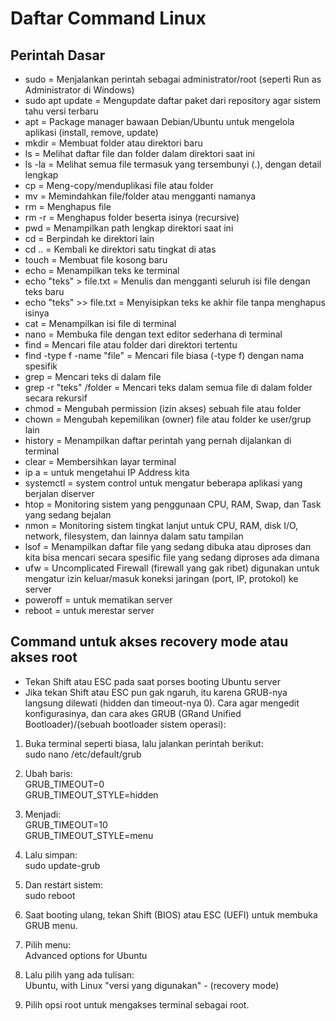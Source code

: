 # Daftar Command Linux 

## Perintah Dasar

- sudo = Menjalankan perintah sebagai administrator/root (seperti Run as Administrator di Windows)
- sudo apt update = Mengupdate daftar paket dari repository agar sistem tahu versi terbaru
- apt = Package manager bawaan Debian/Ubuntu untuk mengelola aplikasi (install, remove, update)
- mkdir = Membuat folder atau direktori baru
- ls = Melihat daftar file dan folder dalam direktori saat ini
- ls -la = Melihat semua file termasuk yang tersembunyi (.), dengan detail lengkap
- cp = Meng-copy/menduplikasi file atau folder
- mv = Memindahkan file/folder atau mengganti namanya
- rm = Menghapus file
- rm -r = Menghapus folder beserta isinya (recursive)
- pwd = Menampilkan path lengkap direktori saat ini
- cd = Berpindah ke direktori lain
- cd .. = Kembali ke direktori satu tingkat di atas
- touch = Membuat file kosong baru
- echo = Menampilkan teks ke terminal
- echo "teks" > file.txt = Menulis dan mengganti seluruh isi file dengan teks baru
- echo "teks" >> file.txt = Menyisipkan teks ke akhir file tanpa menghapus isinya
- cat = Menampilkan isi file di terminal
- nano = Membuka file dengan text editor sederhana di terminal
- find = Mencari file atau folder dari direktori tertentu
- find -type f -name "file" = Mencari file biasa (-type f) dengan nama spesifik
- grep = Mencari teks di dalam file
- grep -r "teks" /folder = Mencari teks dalam semua file di dalam folder secara rekursif
- chmod = Mengubah permission (izin akses) sebuah file atau folder
- chown = Mengubah kepemilikan (owner) file atau folder ke user/grup lain
- history = Menampilkan daftar perintah yang pernah dijalankan di terminal
- clear = Membersihkan layar terminal
- ip a = untuk mengetahui IP Address kita
- systemctl = system control untuk mengatur beberapa aplikasi yang berjalan diserver 
- htop = Monitoring sistem yang penggunaan CPU, RAM, Swap, dan Task yang sedang bejalan
- nmon = Monitoring sistem tingkat lanjut untuk CPU, RAM, disk I/O, network, filesystem, dan lainnya dalam satu tampilan 
- lsof = Menampilkan daftar file yang sedang dibuka atau diproses dan kita bisa mencari secara spesific file yang sedang diproses ada dimana
- ufw = Uncomplicated Firewall (firewall yang gak ribet) digunakan untuk mengatur izin keluar/masuk koneksi jaringan (port, IP, protokol) ke server
- poweroff = untuk mematikan server
- reboot = untuk merestar server

## Command untuk akses recovery mode atau akses root

- Tekan Shift atau ESC pada saat porses booting Ubuntu server
- Jika tekan Shift atau ESC pun gak ngaruh, itu karena GRUB-nya langsung dilewati (hidden dan timeout-nya 0). 
  Cara agar mengedit konfigurasinya, dan cara akes GRUB (GRand Unified Bootloader)/(sebuah bootloader sistem operasi):

1. Buka terminal seperti biasa, lalu jalankan perintah berikut:  
   sudo nano /etc/default/grub

2. Ubah baris:  
   GRUB_TIMEOUT=0  
   GRUB_TIMEOUT_STYLE=hidden

3. Menjadi:  
   GRUB_TIMEOUT=10  
   GRUB_TIMEOUT_STYLE=menu

4. Lalu simpan:  
   sudo update-grub

5. Dan restart sistem:  
   sudo reboot

6. Saat booting ulang, tekan Shift (BIOS) atau ESC (UEFI) untuk membuka GRUB menu.

7. Pilih menu:  
   Advanced options for Ubuntu

8. Lalu pilih yang ada tulisan:  
   Ubuntu, with Linux "versi yang digunakan" - (recovery mode)

9. Pilih opsi root untuk mengakses terminal sebagai root.
